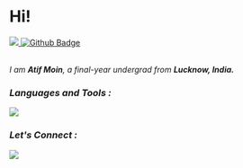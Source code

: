 <h1 align="left"><b> Hi!</b> </h1>
<a href="https://github.com/Meghna-DAS/github-profile-views-counter">
    <img src="https://komarev.com/ghpvc/?username=iamatifmoin">
</a>
<a href="https://github.com/iamatifmoin?tab=followers"><img src="https://img.shields.io/github/followers/iamatifmoin?label=Followers&style=social" alt="Github Badge">
</a><br>

<br>

<p align="left"><i>I am <b>Atif Moin</b>, a final-year undergrad from <b>Lucknow, India.</b></p>

<h3> <b>Languages and Tools :</b>
<p
   margin-top:5px
   margin-bottom:5px></p>

<p align="left"> 
<img src="https://skillicons.dev/icons?i=next,react,mongodb,express,nodejs,tailwind,js,html,css,md">
</p>

<h3> <b>Let's Connect :</b></h3>
<p align="left">

<a href = "https://www.linkedin.com/in/atif-moin-b1559a220/" target="_blank">
<img src="https://skillicons.dev/icons?i=linkedin">
</a>

</h2>

</p>
